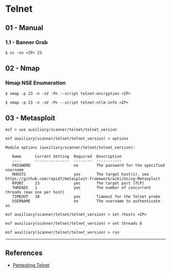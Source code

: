 # Telnet

## 01 - Manual

### 1.1 - Banner Grab

```
$ nc -nv <IP> 23
```

## 02 - Nmap

### Nmap NSE Enumeration

```
$ nmap -p 23 -n -sV -Pn --script telnet-encryption <IP>

$ nmap -p 23 -n -sV -Pn --script telnet-ntlm-info <IP>
```

## 03 - Metasploit

```
msf > use auxiliary/scanner/telnet/telnet_version

msf auxiliary(scanner/telnet/telnet_version) > options

Module options (auxiliary/scanner/telnet/telnet_version):

   Name      Current Setting  Required  Description 
   ----      ---------------  --------  ----------- 
   PASSWORD                   no        The password for the specified username 
   RHOSTS                     yes       The target host(s), see https://github.com/rapid7/metasploit-framework/wiki/Using-Metasploit
   RPORT     23               yes       The target port (TCP) 
   THREADS   1                yes       The number of concurrent threads (max one per host) 
   TIMEOUT   30               yes       Timeout for the Telnet probe 
   USERNAME                   no        The username to authenticate as 

msf auxiliary(scanner/telnet/telnet_version) > set rhosts <IP>

msf auxiliary(scanner/telnet/telnet_version) > set threads 8

msf auxiliary(scanner/telnet/telnet_version) > run
```

---
## References

- [Pentesting Telnet](https://book.hacktricks.xyz/pentesting/pentesting-telnet)